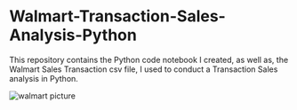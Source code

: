 # Walmart-Transaction-Sales-Analysis-Python
This repository contains the Python code notebook I created, as well as, the Walmart Sales Transaction csv file, I used to conduct a Transaction Sales analysis in Python.



![walmart picture](https://github.com/user-attachments/assets/22e81e85-be5a-4b5f-bf9f-724dc9768b07)

